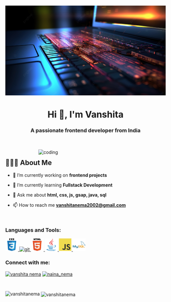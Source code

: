 ![logo](https://github.com/VanshitaNema/VanshitaNema/blob/main/Profile%20bg.png)
<h1 align="center">Hi 👋, I'm Vanshita</h1>
<h3 align="center">A passionate frontend developer from India</h3>
<br><br>

<img align = "right" alt ="coding" width = "400" src ="https://mir-s3-cdn-cf.behance.net/project_modules/disp/601014116770475.6068beff4640a.gif">

<h2 align="left">👨🏻‍💻  About Me </h2> 

- 🔭 I’m currently working on **frontend projects**

- 🌱 I’m currently learning **Fullstack Development**

- 💬 Ask me about **html, css, js, gsap, java, sql**

- 📫 How to reach me **vanshitanema2002@gmail.com**


<br>
<h3 align="left">Languages and Tools:</h3>
<p align="left"> <a href="https://www.w3schools.com/css/" target="_blank" rel="noreferrer"> <img src="https://raw.githubusercontent.com/devicons/devicon/master/icons/css3/css3-original-wordmark.svg" alt="css3" width="40" height="40"/> </a> <a href="https://git-scm.com/" target="_blank" rel="noreferrer"> <img src="https://www.vectorlogo.zone/logos/git-scm/git-scm-icon.svg" alt="git" width="40" height="40"/> </a> <a href="https://www.w3.org/html/" target="_blank" rel="noreferrer"> <img src="https://raw.githubusercontent.com/devicons/devicon/master/icons/html5/html5-original-wordmark.svg" alt="html5" width="40" height="40"/> </a> <a href="https://www.java.com" target="_blank" rel="noreferrer"> <img src="https://raw.githubusercontent.com/devicons/devicon/master/icons/java/java-original.svg" alt="java" width="40" height="40"/> </a> <a href="https://developer.mozilla.org/en-US/docs/Web/JavaScript" target="_blank" rel="noreferrer"> <img src="https://raw.githubusercontent.com/devicons/devicon/master/icons/javascript/javascript-original.svg" alt="javascript" width="40" height="40"/> </a> <a href="https://www.mysql.com/" target="_blank" rel="noreferrer"> <img src="https://raw.githubusercontent.com/devicons/devicon/master/icons/mysql/mysql-original-wordmark.svg" alt="mysql" width="40" height="40"/> </a> </p>

<h3 align="left">Connect with me:</h3>
<p align="left">
<a href="https://linkedin.com/in/vanshita nema" target="blank"><img align="center" src="https://raw.githubusercontent.com/rahuldkjain/github-profile-readme-generator/master/src/images/icons/Social/linked-in-alt.svg" alt="vanshita nema" height="30" width="40" /></a>
<a href="https://instagram.com/naina_nema" target="blank"><img align="center" src="https://raw.githubusercontent.com/rahuldkjain/github-profile-readme-generator/master/src/images/icons/Social/instagram.svg" alt="naina_nema" height="30" width="40" /></a>
</p>

<br>
<p><img align="left" src="https://github-readme-stats.vercel.app/api/top-langs?username=vanshitanema&show_icons=true&locale=en&layout=compact" alt="vanshitanema" /></p>

<p>&nbsp;<img align="center" src="https://github-readme-stats.vercel.app/api?username=vanshitanema&show_icons=true&locale=en" alt="vanshitanema" /></p>

